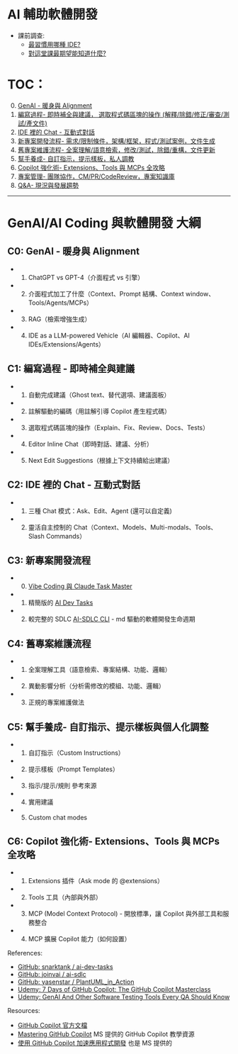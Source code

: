 # AI 輔助軟體開發

* 課前調查:
  - [最習慣用哪種 IDE?](https://app.sli.do/event/gSBDUPTcSFmjjwpNsWEJfN)
  - [對這堂課最期望能知道什麼?](https://app.sli.do/event/2vi8reg8mayKLt5G93pKGK)


# TOC： 	

0. [GenAI - 暖身與 Alignment](C0.md)
1. [編寫過程- 即時補全與建議， 選取程式碼區塊的操作 (解釋/除錯/修正/審查/測試/產文件)](C1.md)
2. [IDE 裡的 Chat - 互動式對話](C2.md)
3. [新專案開發流程- 需求/限制條件，架構/框架，程式/測試案例，文件生成](C3.md)
4. [舊專案維護流程- 全案理解/語意檢索，修改/測試，除錯/重構，文件更新](C4.md)
5. [幫手養成- 自訂指示，提示樣板，私人調教](C5.md)
6. [Copilot 強化術- Extensions、Tools 與 MCPs 全攻略](C6.md)
7. [專案管理- 團隊協作，CM/PR/CodeReview，專案知識庫](C7.md)
8. [Q&A- 現況與發展趨勢](C8.md)



---

# GenAI/AI Coding 與軟體開發 大綱

## C0: GenAI - 暖身與 Alignment
- 1. ChatGPT vs GPT-4（介面程式 vs 引擎）
- 2. 介面程式加工了什麼（Context、Prompt 結構、Context window、Tools/Agents/MCPs）
- 3. RAG（檢索增強生成）
- 4. IDE as a LLM-powered Vehicle（AI 編輯器、Copilot、AI IDEs/Extensions/Agents）

## C1: 編寫過程 - 即時補全與建議
- 1. 自動完成建議（Ghost text、替代選項、建議面板）
- 2. 註解驅動的編碼（用註解引導 Copilot 產生程式碼）
- 3. 選取程式碼區塊的操作（Explain、Fix、Review、Docs、Tests）
- 4. Editor Inline Chat（即時對話、建議、分析）
- 5. Next Edit Suggestions（根據上下文持續給出建議）

## C2: IDE 裡的 Chat - 互動式對話
- 1. 三種 Chat 模式：Ask、Edit、Agent (還可以自定義)
- 2. 靈活自主控制的 Chat（Context、Models、Multi-modals、Tools、Slash Commands）

## C3: 新專案開發流程
- 0. [Vibe Coding 與 Claude Task Master](Vibe_TaskMaster.md)
- 1. 精簡版的 [AI Dev Tasks](https://github.com/snarktank/ai-dev-tasks)
- 2. 較完整的 SDLC [AI-SDLC CLI](https://github.com/joinvai/ai-sdlc/tree/main) - md 驅動的軟體開發生命週期

## C4: 舊專案維護流程
- 1. 全案理解工具（語意檢索、專案結構、功能、邏輯）
- 2. 異動影響分析（分析需修改的模組、功能、邏輯）
- 3. 正規的專案維護做法

## C5: 幫手養成- 自訂指示、提示樣板與個人化調整
- 1. 自訂指示（Custom Instructions）
- 2. 提示樣板（Prompt Templates）
- 3. 指示/提示/規則 參考來源
- 4. 實用建議
- 5. Custom chat modes

## C6: Copilot 強化術- Extensions、Tools 與 MCPs 全攻略
- 1. Extensions 插件（Ask mode 的 @extensions）
- 2. Tools 工具（內部與外部）
- 3. MCP (Model Context Protocol) - 開放標準，讓 Copilot 與外部工具和服務整合
- 4. MCP 擴展 Copilot 能力（如何設置）

References:

* [GitHub: snarktank / ai-dev-tasks ](https://github.com/snarktank/ai-dev-tasks)
* [GitHub: joinvai / ai-sdlc ](https://github.com/joinvai/ai-sdlc)
* [GitHub: yasenstar / PlantUML_in_Action](https://github.com/yasenstar/PlantUML_in_Action)
* [Udemy: 7 Days of GitHub Copilot: The GitHub Copilot Masterclass](https://www.udemy.com/course/github-copilot-for-professionals)
* [Udemy: GenAI And Other Software Testing Tools Every QA Should Know](https://www.udemy.com/course/testingtools/)


Resources:

* [GitHub Copilot 官方文檔](https://docs.github.com/en/copilot)
* [Mastering GitHub Copilot](https://github.com/microsoft/Mastering-GitHub-Copilot-for-Paired-Programming) MS 提供的 GitHub Copilot 教學資源
* [使用 GitHub Copilot 加速應用程式開發](https://learn.microsoft.com/zh-tw/plans/e28efnd5e5m1rj?ocid=Build25_plan_azuremktg_developer#) 也是 MS 提供的
